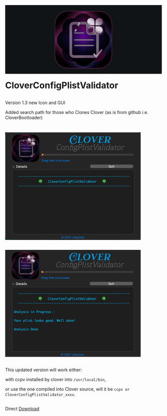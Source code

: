 <img style="float: right; margin-left: 30px; margin-bottom: 20px;" src="Image.png" align="right">

# CloverConfigPlistValidator

##
Version  1.3 new Icon and GUI

Added search path for those who Clones Clover (as is from github i.e. CloverBootloader) 

#
![img src](Image2.png)
##
![img src](Image3.png)
##
This updated version will work either:

 with ccpv installed by clover into `/usr/local/bin`,

or use the one compiled into Clover source, will it be `ccpv or CloverConfigPlistValidator_xxxx`.
##
Direct [Download](https://github.com/LAbyOne/CloverConfigPlistValidator-app/raw/main/CloverConfigPlistValidator_1.3.dmg)
##
